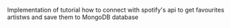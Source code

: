 Implementation of tutorial how to connect with spotify's api to get favourites artistws and save them to MongoDB database
